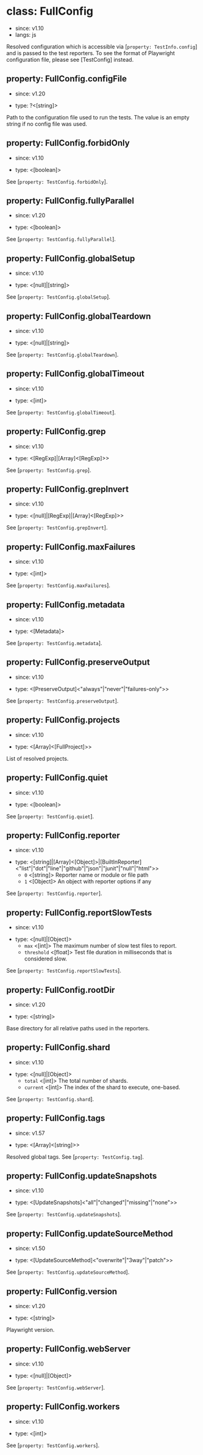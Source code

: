 # class: FullConfig
* since: v1.10
* langs: js

Resolved configuration which is accessible via [`property: TestInfo.config`] and is passed to the test reporters. To see the format of Playwright configuration file, please see [TestConfig] instead.

## property: FullConfig.configFile
* since: v1.20
- type: ?<[string]>

Path to the configuration file used to run the tests. The value is an empty string if no config file was used.

## property: FullConfig.forbidOnly
* since: v1.10
- type: <[boolean]>

See [`property: TestConfig.forbidOnly`].

## property: FullConfig.fullyParallel
* since: v1.20
- type: <[boolean]>

See [`property: TestConfig.fullyParallel`].

## property: FullConfig.globalSetup
* since: v1.10
- type: <[null]|[string]>

See [`property: TestConfig.globalSetup`].

## property: FullConfig.globalTeardown
* since: v1.10
- type: <[null]|[string]>

See [`property: TestConfig.globalTeardown`].

## property: FullConfig.globalTimeout
* since: v1.10
- type: <[int]>

See [`property: TestConfig.globalTimeout`].

## property: FullConfig.grep
* since: v1.10
- type: <[RegExp]|[Array]<[RegExp]>>

See [`property: TestConfig.grep`].

## property: FullConfig.grepInvert
* since: v1.10
- type: <[null]|[RegExp]|[Array]<[RegExp]>>

See [`property: TestConfig.grepInvert`].

## property: FullConfig.maxFailures
* since: v1.10
- type: <[int]>

See [`property: TestConfig.maxFailures`].

## property: FullConfig.metadata
* since: v1.10
- type: <[Metadata]>

See [`property: TestConfig.metadata`].

## property: FullConfig.preserveOutput
* since: v1.10
- type: <[PreserveOutput]<"always"|"never"|"failures-only">>

See [`property: TestConfig.preserveOutput`].

## property: FullConfig.projects
* since: v1.10
- type: <[Array]<[FullProject]>>

List of resolved projects.

## property: FullConfig.quiet
* since: v1.10
- type: <[boolean]>

See [`property: TestConfig.quiet`].

## property: FullConfig.reporter
* since: v1.10
- type: <[string]|[Array]<[Object]>|[BuiltInReporter]<"list"|"dot"|"line"|"github"|"json"|"junit"|"null"|"html">>
  - `0` <[string]> Reporter name or module or file path
  - `1` <[Object]> An object with reporter options if any

See [`property: TestConfig.reporter`].

## property: FullConfig.reportSlowTests
* since: v1.10
- type: <[null]|[Object]>
  - `max` <[int]> The maximum number of slow test files to report.
  - `threshold` <[float]> Test file duration in milliseconds that is considered slow.

See [`property: TestConfig.reportSlowTests`].

## property: FullConfig.rootDir
* since: v1.20
- type: <[string]>

Base directory for all relative paths used in the reporters.

## property: FullConfig.shard
* since: v1.10
- type: <[null]|[Object]>
  - `total` <[int]> The total number of shards.
  - `current` <[int]> The index of the shard to execute, one-based.

See [`property: TestConfig.shard`].

## property: FullConfig.tags
* since: v1.57
- type: <[Array]<[string]>>

Resolved global tags. See [`property: TestConfig.tag`].

## property: FullConfig.updateSnapshots
* since: v1.10
- type: <[UpdateSnapshots]<"all"|"changed"|"missing"|"none">>

See [`property: TestConfig.updateSnapshots`].

## property: FullConfig.updateSourceMethod
* since: v1.50
- type: <[UpdateSourceMethod]<"overwrite"|"3way"|"patch">>

See [`property: TestConfig.updateSourceMethod`].

## property: FullConfig.version
* since: v1.20
- type: <[string]>

Playwright version.

## property: FullConfig.webServer
* since: v1.10
- type: <[null]|[Object]>

See [`property: TestConfig.webServer`].

## property: FullConfig.workers
* since: v1.10
- type: <[int]>

See [`property: TestConfig.workers`].
